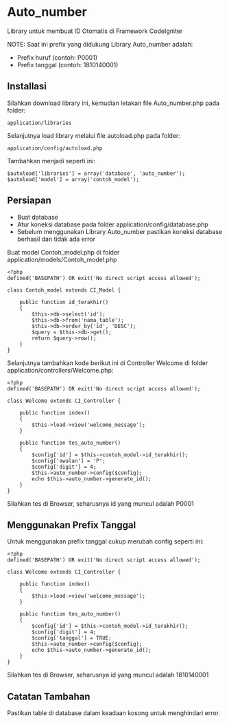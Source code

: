 # Auto_number

Library untuk membuat ID Otomatis di Framework CodeIgniter

 NOTE: Saat ini prefix yang didukung Library Auto_number adalah:

 - Prefix huruf (contoh: P0001)
 - Prefix tanggal (contoh: 1810140001)

## Installasi

Silahkan download library ini, kemudian letakan file Auto_number.php pada folder:

    application/libraries

Selanjutnya load library melalui file autoload.php pada folder:

    application/config/autoload.php

Tambahkan menjadi seperti ini:

    $autoload['libraries'] = array('database', 'auto_number');
    $autoload['model'] = array('contoh_model');

## Persiapan

 - Buat database
 - Atur koneksi database pada folder application/config/database.php
 - Sebelum menggunakan Library Auto_number pastikan koneksi database berhasil dan tidak ada error
 
 Buat model Contoh_model.php di folder application/models/Contoh_model.php

    <?php
    defined('BASEPATH') OR exit('No direct script access allowed');

    class Contoh_model extends CI_Model {

        public function id_terakhir()
        {
            $this->db->select('id');
            $this->db->from('nama_table');
            $this->db->order_by('id', 'DESC');
            $query = $this->db->get();
            return $query->row();
        }
    }

Selanjutnya tambahkan kode berikut ini di Controller Welcome di folder application/controllers/Welcome.php:

    <?php
    defined('BASEPATH') OR exit('No direct script access allowed');

    class Welcome extends CI_Controller {

        public function index()
        {
            $this->load->view('welcome_message');
        }

        public function tes_auto_number()
        {
            $config['id'] = $this->contoh_model->id_terakhir();
            $config['awalan'] = 'P';
            $config['digit'] = 4;
            $this->auto_number->config($config);
            echo $this->auto_number->generate_id();
        }
    }

Silahkan tes di Browser, seharusnya id yang muncul adalah P0001

## Menggunakan Prefix Tanggal

Untuk menggunakan prefix tanggal cukup merubah config seperti ini:

    <?php
    defined('BASEPATH') OR exit('No direct script access allowed');

    class Welcome extends CI_Controller {

        public function index()
        {
            $this->load->view('welcome_message');
        }

        public function tes_auto_number()
        {
            $config['id'] = $this->contoh_model->id_terakhir();
            $config['digit'] = 4;
            $config['tanggal'] = TRUE;
            $this->auto_number->config($config);
            echo $this->auto_number->generate_id();
        }
    }

Silahkan tes di Browser, seharusnya id yang muncul adalah 1810140001

## Catatan Tambahan

Pastikan table di database dalam keadaan kosong untuk menghindari error.
